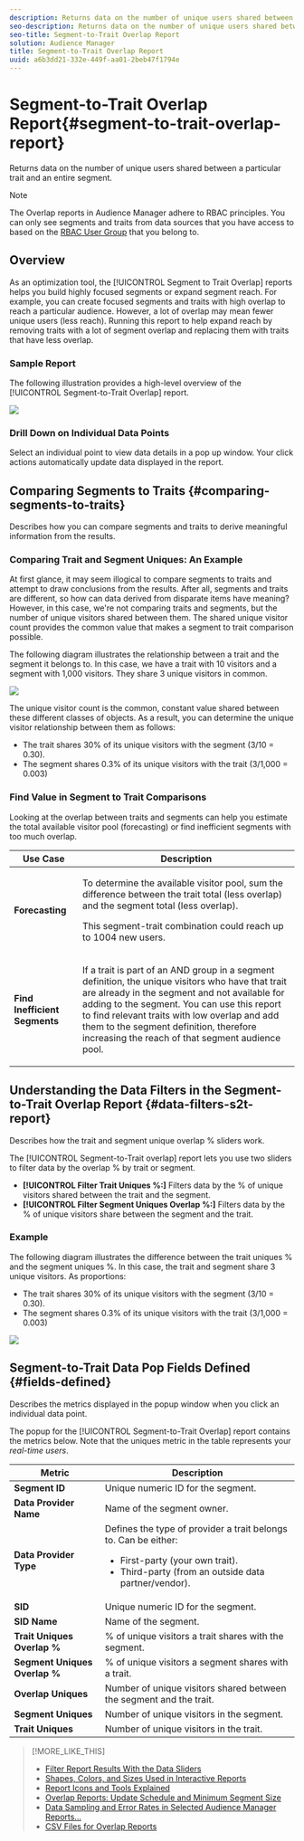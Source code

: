 ```yaml
---
description: Returns data on the number of unique users shared between a particular trait and an entire segment.
seo-description: Returns data on the number of unique users shared between a particular trait and an entire segment.
seo-title: Segment-to-Trait Overlap Report
solution: Audience Manager
title: Segment-to-Trait Overlap Report
uuid: a6b3dd21-332e-449f-aa01-2beb47f1794e
---
```


# Segment-to-Trait Overlap Report{#segment-to-trait-overlap-report}

Returns data on the number of unique users shared between a particular trait and an entire segment.

>[!NOTE]
>
>The Overlap reports in Audience Manager adhere to RBAC principles. You can only see segments and traits from data sources that you have access to based on the [RBAC User Group](/help/using/features/administration/administration-overview.md) that you belong to.

<!-- 

c_segment_trait_overlap.xml

 -->

## Overview

As an optimization tool, the [!UICONTROL Segment to Trait Overlap] reports helps you build highly focused segments or expand segment reach. For example, you can create focused segments and traits with high overlap to reach a particular audience. However, a lot of overlap may mean fewer unique users (less reach). Running this report to help expand reach by removing traits with a lot of segment overlap and replacing them with traits that have less overlap.

### Sample Report

The following illustration provides a high-level overview of the [!UICONTROL Segment-to-Trait Overlap] report.

![](assets/segment-to-trait-overlap.png)

### Drill Down on Individual Data Points

Select an individual point to view data details in a pop up window. Your click actions automatically update data displayed in the report.

## Comparing Segments to Traits {#comparing-segments-to-traits}

Describes how you can compare segments and traits to derive meaningful information from the results.

<!-- 

c_compare_s2t.xml

 -->

### Comparing Trait and Segment Uniques: An Example

At first glance, it may seem illogical to compare segments to traits and attempt to draw conclusions from the results. After all, segments and traits are different, so how can data derived from disparate items have meaning? However, in this case, we're not comparing traits and segments, but the number of unique visitors shared between them. The shared unique visitor count provides the common value that makes a segment to trait comparison possible.

The following diagram illustrates the relationship between a trait and the segment it belongs to. In this case, we have a trait with 10 visitors and a segment with 1,000 visitors. They share 3 unique visitors in common.

![](assets/s2t.png)

The unique visitor count is the common, constant value shared between these different classes of objects. As a result, you can determine the unique visitor relationship between them as follows:

* The trait shares 30% of its unique visitors with the segment (3/10 = 0.30). 
* The segment shares 0.3% of its unique visitors with the trait (3/1,000 = 0.003)

### Find Value in Segment to Trait Comparisons

Looking at the overlap between traits and segments can help you estimate the total available visitor pool (forecasting) or find inefficient segments with too much overlap.  

<table id="table_5B211EF95216426299EB20253A5A9C1B"> 
 <thead> 
  <tr> 
   <th colname="col1" class="entry"> Use Case </th> 
   <th colname="col2" class="entry"> Description </th> 
  </tr>
 </thead>
 <tbody> 
  <tr> 
   <td colname="col1"><b>Forecasting</b> </td> 
   <td colname="col2"> <p>To determine the available visitor pool, sum the difference between the trait total (less overlap) and the segment total (less overlap). </p> <p>This segment-trait combination could reach up to 1004 new users. </p> </td> 
  </tr> 
  <tr> 
   <td colname="col1"><b>Find Inefficient Segments</b> </td> 
   <td colname="col2"> <p>If a trait is part of an <span class="wintitle"> AND</span> group in a segment definition, the unique visitors who have that trait are already in the segment and not available for adding to the segment. You can use this report to find relevant traits with low overlap and add them to the segment definition, therefore increasing the reach of that segment audience pool. </p> </td> 
  </tr> 
 </tbody> 
</table>

## Understanding the Data Filters in the Segment-to-Trait Overlap Report {#data-filters-s2t-report}

Describes how the trait and segment unique overlap % sliders work.

<!-- 

r_s2t_sliders.xml

 -->

The [!UICONTROL Segment-to-Trait overlap] report lets you use two sliders to filter data by the overlap % by trait or segment.

* **[!UICONTROL Filter Trait Uniques %:]** Filters data by the % of unique visitors shared between the trait and the segment. 
* **[!UICONTROL Filter Segment Uniques Overlap %:]** Filters data by the % of unique visitors share between the segment and the trait.

### Example

The following diagram illustrates the difference between the trait uniques % and the segment uniques %. In this case, the trait and segment share 3 unique visitors. As proportions:

* The trait shares 30% of its unique visitors with the segment (3/10 = 0.30). 
* The segment shares 0.3% of its unique visitors with the trait (3/1,000 = 0.003)

![](assets/s2t.png)

## Segment-to-Trait Data Pop Fields Defined {#fields-defined}

Describes the metrics displayed in the popup window when you click an individual data point.

<!-- 

r_s2t_data_pop.xml

 -->

The popup for the [!UICONTROL Segment-to-Trait Overlap] report contains the metrics below. Note that the uniques metric in the table represents your *real-time users*.  

<table id="table_4AF72754276242FFB11543635B43AD90"> 
 <thead> 
  <tr> 
   <th colname="col1" class="entry"> Metric </th> 
   <th colname="col2" class="entry"> Description </th> 
  </tr>
 </thead>
 <tbody> 
  <tr> 
   <td colname="col1"><b><span class="wintitle"> Segment ID</span></b> </td> 
   <td colname="col2"> Unique numeric ID for the segment. </td> 
  </tr> 
  <tr> 
   <td colname="col1"><b><span class="wintitle"> Data Provider Name</span></b> </td> 
   <td colname="col2"> Name of the segment owner. </td> 
  </tr> 
  <tr> 
   <td colname="col1"><b><span class="wintitle"> Data Provider Type</span></b> </td> 
   <td colname="col2">Defines the type of provider a trait belongs to. Can be either: 
    <ul id="ul_0477C04A33FD4F5D998B98984E6554D3"> 
     <li id="li_50FCA48EDB5843AB8FB6C34ED2C0067D">First-party (your own trait). </li> 
     <li id="li_4F6148EDAEFE43FA8D505944E9FE3855">Third-party (from an outside data partner/vendor). </li> 
    </ul> </td> 
  </tr> 
  <tr> 
   <td colname="col1"><b><span class="wintitle"> SID</span></b> </td> 
   <td colname="col2"> Unique numeric ID for the segment. </td> 
  </tr> 
  <tr> 
   <td colname="col1"><b><span class="wintitle"> SID Name</span></b> </td> 
   <td colname="col2"> Name of the segment. </td> 
  </tr> 
  <tr> 
   <td colname="col1"><b><span class="wintitle"> Trait Uniques Overlap %</span></b> </td> 
   <td colname="col2"> % of unique visitors a trait shares with the segment. </td> 
  </tr> 
  <tr> 
   <td colname="col1"><b><span class="wintitle"> Segment Uniques Overlap %</span></b> </td> 
   <td colname="col2"> % of unique visitors a segment shares with a trait. </td> 
  </tr> 
  <tr> 
   <td colname="col1"><b><span class="wintitle"> Overlap Uniques</span></b> </td> 
   <td colname="col2"> Number of unique visitors shared between the segment and the trait. </td> 
  </tr> 
  <tr> 
   <td colname="col1"><b><span class="wintitle"> Segment Uniques</span></b> </td> 
   <td colname="col2"> Number of unique visitors in the segment. </td> 
  </tr> 
  <tr> 
   <td colname="col1"><b><span class="wintitle"> Trait Uniques</span></b> </td> 
   <td colname="col2"> Number of unique visitors in the trait. </td> 
  </tr> 
 </tbody> 
</table>

>[!MORE_LIKE_THIS]
>
>* [Filter Report Results With the Data Sliders](../../reporting/dynamic-reports/data-sliders.md)
>* [Shapes, Colors, and Sizes Used in Interactive Reports](../../reporting/dynamic-reports/interactive-report-technology.md#shapes-colors-sizes)
>* [Report Icons and Tools Explained](../../reporting/dynamic-reports/interactive-report-technology.md#icons-tools-explained)
>* [Overlap Reports: Update Schedule and Minimum Segment Size](../../reporting/dynamic-reports/overlap-minimum-segment-size.md)
>* [Data Sampling and Error Rates in Selected Audience Manager Reports...](../../reporting/report-sampling.md)
>* [CSV Files for Overlap Reports](../../reporting/dynamic-reports/overlap-csv-files.md)